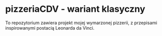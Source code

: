 # pizzeriaCDV - wariant klasyczny
To repozytorium zawiera projekt mojej wymarzonej pizzerii, z przepisami inspirowanymi postacią Leonarda da Vinci.
